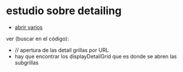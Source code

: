# estudio sobre detailing

  * [abrir varios](http://localhost:3033/menu#w=table&table=pgroups&detailing={"*":{"ptable":{}}})

ver (buscar en el código):
  * // apertura de las detail grillas por URL
  * hay que encontrar los displayDetailGrid que es donde se abren las subgrillas

